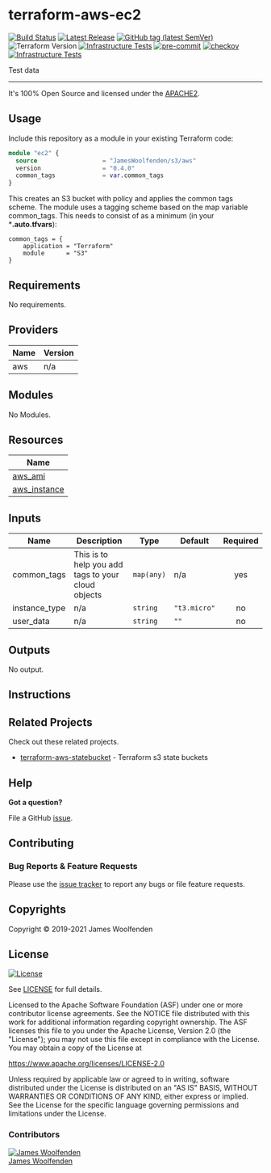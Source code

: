 # terraform-aws-ec2

[![Build Status](https://github.com/JamesWoolfenden/terraform-aws-ec2/workflows/Verify%20and%20Bump/badge.svg?branch=master)](https://github.com/JamesWoolfenden/terraform-aws-ec2)
[![Latest Release](https://img.shields.io/github/release/JamesWoolfenden/terraform-aws-ec2.svg)](https://github.com/JamesWoolfenden/terraform-aws-ec2/releases/latest)
[![GitHub tag (latest SemVer)](https://img.shields.io/github/tag/JamesWoolfenden/terraform-aws-ec2.svg?label=latest)](https://github.com/JamesWoolfenden/terraform-aws-ec2/releases/latest)
![Terraform Version](https://img.shields.io/badge/tf-%3E%3D0.14.0-blue.svg)
[![Infrastructure Tests](https://www.bridgecrew.cloud/badges/github/JamesWoolfenden/terraform-aws-ec2/cis_aws)](https://www.bridgecrew.cloud/link/badge?vcs=github&fullRepo=JamesWoolfenden%2Fterraform-aws-ec2&benchmark=CIS+AWS+V1.2)
[![pre-commit](https://img.shields.io/badge/pre--commit-enabled-brightgreen?logo=pre-commit&logoColor=white)](https://github.com/pre-commit/pre-commit)
[![checkov](https://img.shields.io/badge/checkov-verified-brightgreen)](https://www.checkov.io/)
[![Infrastructure Tests](https://www.bridgecrew.cloud/badges/github/jameswoolfenden/terraform-aws-ec2/general)](https://www.bridgecrew.cloud/link/badge?vcs=github&fullRepo=JamesWoolfenden%2Fterraform-aws-ec2&benchmark=INFRASTRUCTURE+SECURITY)

Test data

---

It's 100% Open Source and licensed under the [APACHE2](LICENSE).

## Usage

Include this repository as a module in your existing Terraform code:

```terraform
module "ec2" {
  source                  = "JamesWoolfenden/s3/aws"
  version                 = "0.4.0"
  common_tags             = var.common_tags
}
```

This creates an S3 bucket with policy and applies the common tags scheme.
The module uses a tagging scheme based on the map variable common_tags.
This needs to consist of as a minimum (in your ***.auto.tfvars**):

```HCL
common_tags = {
    application = "Terraform"
    module      = "S3"
}
```

<!-- BEGINNING OF PRE-COMMIT-TERRAFORM DOCS HOOK -->
## Requirements

No requirements.

## Providers

| Name | Version |
|------|---------|
| aws | n/a |

## Modules

No Modules.

## Resources

| Name |
|------|
| [aws_ami](https://registry.terraform.io/providers/hashicorp/aws/latest/docs/data-sources/ami) |
| [aws_instance](https://registry.terraform.io/providers/hashicorp/aws/latest/docs/resources/instance) |

## Inputs

| Name | Description | Type | Default | Required |
|------|-------------|------|---------|:--------:|
| common\_tags | This is to help you add tags to your cloud objects | `map(any)` | n/a | yes |
| instance\_type | n/a | `string` | `"t3.micro"` | no |
| user\_data | n/a | `string` | `""` | no |

## Outputs

No output.
<!-- END OF PRE-COMMIT-TERRAFORM DOCS HOOK -->

## Instructions

## Related Projects

Check out these related projects.

- [terraform-aws-statebucket](https://github.com/jameswoolfenden/terraform-aws-statebucket) - Terraform s3 state buckets

## Help

**Got a question?**

File a GitHub [issue](https://github.com/JamesWoolfenden/terraform-aws-3/issues).

## Contributing

### Bug Reports & Feature Requests

Please use the [issue tracker](https://github.com/JamesWoolfenden/terraform-aws-3/issues) to report any bugs or file feature requests.

## Copyrights

Copyright © 2019-2021 James Woolfenden

## License

[![License](https://img.shields.io/badge/License-Apache%202.0-blue.svg)](https://opensource.org/licenses/Apache-2.0)

See [LICENSE](LICENSE) for full details.

Licensed to the Apache Software Foundation (ASF) under one
or more contributor license agreements. See the NOTICE file
distributed with this work for additional information
regarding copyright ownership. The ASF licenses this file
to you under the Apache License, Version 2.0 (the
"License"); you may not use this file except in compliance
with the License. You may obtain a copy of the License at

<https://www.apache.org/licenses/LICENSE-2.0>

Unless required by applicable law or agreed to in writing,
software distributed under the License is distributed on an
"AS IS" BASIS, WITHOUT WARRANTIES OR CONDITIONS OF ANY
KIND, either express or implied. See the License for the
specific language governing permissions and limitations
under the License.

### Contributors

[![James Woolfenden][jameswoolfenden_avatar]][jameswoolfenden_homepage]<br/>[James Woolfenden][jameswoolfenden_homepage]

[jameswoolfenden_homepage]: https://github.com/jameswoolfenden
[jameswoolfenden_avatar]: https://github.com/jameswoolfenden.png?size=150
[github]: https://github.com/jameswoolfenden
[linkedin]: https://www.linkedin.com/in/jameswoolfenden/
[twitter]: https://twitter.com/JimWoolfenden
[share_twitter]: https://twitter.com/intent/tweet/?text=terraform-aws-ec2&url=https://github.com/JamesWoolfenden/terraform-aws-3
[share_linkedin]: https://www.linkedin.com/shareArticle?mini=true&title=terraform-aws-ec2&url=https://github.com/JamesWoolfenden/terraform-aws-3
[share_reddit]: https://reddit.com/submit/?url=https://github.com/JamesWoolfenden/terraform-aws-3
[share_facebook]: https://facebook.com/sharer/sharer.php?u=https://github.com/JamesWoolfenden/terraform-aws-3
[share_email]: mailto:?subject=terraform-aws-ec2&body=https://github.com/JamesWoolfenden/terraform-aws-3

